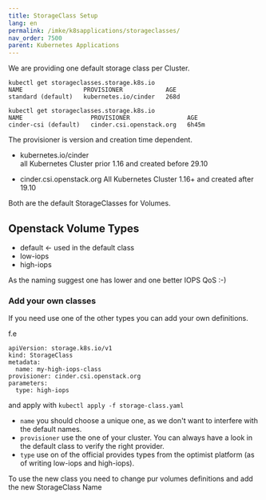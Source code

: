 ```yaml
---
title: StorageClass Setup
lang: en
permalink: /imke/k8sapplications/storageclasses/
nav_order: 7500
parent: Kubernetes Applications
---
```


We are providing one default storage class per Cluster.

```
kubectl get storageclasses.storage.k8s.io 
NAME                 PROVISIONER            AGE
standard (default)   kubernetes.io/cinder   268d
```

```
kubectl get storageclasses.storage.k8s.io                
NAME                   PROVISIONER                AGE
cinder-csi (default)   cinder.csi.openstack.org   6h45m
```

The provisioner is version and creation time dependent.

* kubernetes.io/cinder  
    all Kubernetes Cluster prior 1.16 and created before 29.10
    
* cinder.csi.openstack.org
    All Kubernetes Cluster 1.16+ and created after 19.10
    
Both are the default StorageClasses for Volumes.

## Openstack Volume Types

* default <- used in the default class
* low-iops
* high-iops

As the naming suggest one has lower and one better IOPS QoS :-)

### Add your own classes

If you need use one of the other types you can add your own definitions.

f.e
```
apiVersion: storage.k8s.io/v1
kind: StorageClass
metadata:
  name: my-high-iops-class
provisioner: cinder.csi.openstack.org
parameters:
  type: high-iops
```
and apply with `kubectl apply -f storage-class.yaml`

* `name` you should choose a unique one, as we don't want to interfere with the default names.  
* `provisioner` use the one of your cluster. You can always have a look in the default class to verify the right provider.  
* `type` use on of the official provides types from the optimist platform (as of writing low-iops and high-iops). 

To use the new class you need to change pur volumes definitions and add the new StorageClass Name
